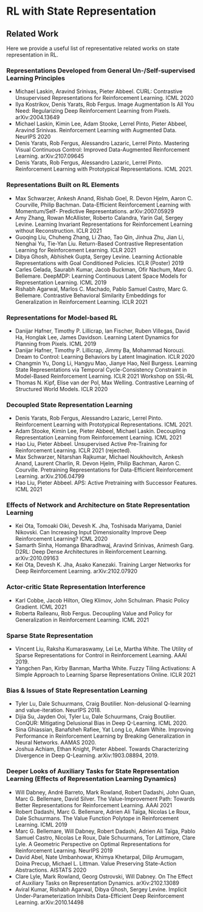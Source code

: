 # RL with State Representation



## Related Work

Here we provide a useful list of representative related works on state representation in RL.

### Representations Developed from General Un-/Self-supervised Learning Principles

- Michael Laskin, Aravind Srinivas, Pieter Abbeel. CURL: Contrastive Unsupervised Representations for Reinforcement Learning. ICML 2020
- Ilya Kostrikov, Denis Yarats, Rob Fergus. Image Augmentation Is All You Need: Regularizing Deep Reinforcement Learning from Pixels.  arXiv:2004.13649
- Michael Laskin, Kimin Lee, Adam Stooke, Lerrel Pinto, Pieter Abbeel, Aravind Srinivas. Reinforcement Learning with Augmented Data. NeurIPS 2020
- Denis Yarats, Rob Fergus, Alessandro Lazaric, Lerrel Pinto. Mastering Visual Continuous Control: Improved Data-Augmented Reinforcement Learning. arXiv:2107.09645
- Denis Yarats, Rob Fergus, Alessandro Lazaric, Lerrel Pinto. Reinforcement Learning with Prototypical Representations.  ICML 2021.

### Representations Built on RL Elements

- Max Schwarzer, Ankesh Anand, Rishab Goel, R. Devon Hjelm, Aaron C. Courville, Philip Bachman. Data-Efficient Reinforcement Learning with Momentum/Self- Predictive Representations. arXiv:2007.05929
- Amy Zhang, Rowan McAllister, Roberto Calandra, Yarin Gal, Sergey Levine. Learning Invariant Representations for Reinforcement Learning without Reconstruction. ICLR 2021
- Guoqing Liu, Chuheng Zhang, Li Zhao, Tao Qin, Jinhua Zhu, Jian Li, Nenghai Yu, Tie-Yan Liu. Return-Based Contrastive Representation Learning for Reinforcement Learning. ICLR 2021
- Dibya Ghosh, Abhishek Gupta, Sergey Levine. Learning Actionable Representations with Goal Conditioned Policies. ICLR (Poster) 2019
- Carles Gelada, Saurabh Kumar, Jacob Buckman, Ofir Nachum, Marc G. Bellemare. DeepMDP: Learning Continuous Latent Space Models for Representation Learning. ICML 2019
- Rishabh Agarwal, Marlos C. Machado, Pablo Samuel Castro, Marc G. Bellemare. Contrastive Behavioral Similarity Embeddings for Generalization in Reinforcement Learning. ICLR 2021

### Representations for Model-based RL

- Danijar Hafner, Timothy P. Lillicrap, Ian Fischer, Ruben Villegas, David Ha, Honglak Lee, James Davidson. Learning Latent Dynamics for Planning from Pixels. ICML 2019
- Danijar Hafner, Timothy P. Lillicrap, Jimmy Ba, Mohammad Norouzi. Dream to Control: Learning Behaviors by Latent Imagination. ICLR 2020
- Changmin Yu, Dong Li, Hangyu Mao, Jianye Hao, Neil Burgess. Learning State Representations via Temporal Cycle-Consistency Constraint in Model-Based Reinforcement Learning. ICLR 2021 Workshop on SSL-RL
- Thomas N. Kipf, Elise van der Pol, Max Welling. Contrastive Learning of Structured World Models. ICLR 2020

### Decoupled State Representation Learning

- Denis Yarats, Rob Fergus, Alessandro Lazaric, Lerrel Pinto. Reinforcement Learning with Prototypical Representations. ICML 2021.
- Adam Stooke, Kimin Lee, Pieter Abbeel, Michael Laskin. Decoupling Representation Learning from Reinforcement Learning. ICML 2021
- Hao Liu, Pieter Abbeel. Unsupervised Active Pre-Training for Reinforcement Learning. ICLR 2021 (rejected).
- Max Schwarzer, Nitarshan Rajkumar, Michael Noukhovitch, Ankesh Anand, Laurent Charlin, R. Devon Hjelm, Philip Bachman, Aaron C. Courville. Pretraining Representations for Data-Efficient Reinforcement Learning. arXiv.2106.04799
- Hao Liu, Pieter Abbeel. APS: Active Pretraining with Successor Features. ICML 2021

### Effects of Network and Architecture on State Representation Learning

- Kei Ota, Tomoaki Oiki, Devesh K. Jha, Toshisada Mariyama, Daniel Nikovski. Can Increasing Input Dimensionality Improve Deep Reinforcement Learning? ICML 2020
- Samarth Sinha, Homanga Bharadhwaj, Aravind Srinivas, Animesh Garg. D2RL: Deep Dense Architectures in Reinforcement Learning. arXiv:2010.09163
- Kei Ota, Devesh K. Jha, Asako Kanezaki. Training Larger Networks for Deep Reinforcement Learning.  arXiv:2102.07920

### Actor-critic State Representation Interference

- Karl Cobbe, Jacob Hilton, Oleg Klimov, John Schulman. Phasic Policy Gradient. ICML 2021
- Roberta Raileanu, Rob Fergus. Decoupling Value and Policy for Generalization in Reinforcement Learning. ICML 2021

### Sparse State Representation

- Vincent Liu, Raksha Kumaraswamy, Lei Le, Martha White. The Utility of Sparse Representations for Control in Reinforcement Learning. AAAI 2019.
- Yangchen Pan, Kirby Banman, Martha White. Fuzzy Tiling Activations: A Simple Approach to Learning Sparse Representations Online. ICLR 2021

### Bias & Issues of State Representation Learning

- Tyler Lu, Dale Schuurmans, Craig Boutilier. Non-delusional Q-learning and value-iteration. NeurIPS 2018.
- Dijia Su, Jayden Ooi, Tyler Lu, Dale Schuurmans, Craig Boutilier. ConQUR: Mitigating Delusional Bias in Deep Q-Learning. ICML 2020.
- Sina Ghiassian, Banafsheh Rafiee, Yat Long Lo, Adam White. Improving Performance in Reinforcement Learning by Breaking Generalization in Neural Networks. AAMAS 2020.
- Joshua Achiam, Ethan Knight, Pieter Abbeel. Towards Characterizing Divergence in Deep Q-Learning. arXiv:1903.08894, 2019.

### Deeper Looks of Auxiliary Tasks for State Representation Learning (Effects of Representation Learning Dynamics)

- Will Dabney, André Barreto, Mark Rowland, Robert Dadashi, John Quan, Marc G. Bellemare, David Silver. The Value-Improvement Path: Towards Better Representations for Reinforcement Learning. AAAI 2021
- Robert Dadashi, Marc G. Bellemare, Adrien Ali Taïga, Nicolas Le Roux, Dale Schuurmans. The Value Function Polytope in Reinforcement Learning. ICML 2019 
- Marc G. Bellemare, Will Dabney, Robert Dadashi, Adrien Ali Taïga, Pablo Samuel Castro, Nicolas Le Roux, Dale Schuurmans, Tor Lattimore, Clare Lyle. A Geometric Perspective on Optimal Representations for Reinforcement Learning. NeurIPS 2019
- David Abel, Nate Umbanhowar, Khimya Khetarpal, Dilip Arumugam, Doina Precup, Michael L. Littman. Value Preserving State-Action Abstractions. AISTATS 2020
- Clare Lyle, Mark Rowland, Georg Ostrovski, Will Dabney. On The Effect of Auxiliary Tasks on Representation Dynamics. arXiv:2102.13089
- Aviral Kumar, Rishabh Agarwal, Dibya Ghosh, Sergey Levine. Implicit Under-Parameterization Inhibits Data-Efficient Deep Reinforcement Learning. arXiv:2010.14498












